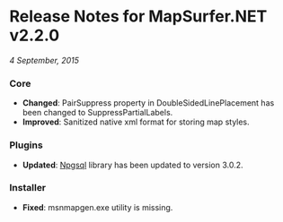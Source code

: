 # Release Notes for MapSurfer.NET v2.2.0

*4 September, 2015*
 
### Core
- **Changed**: PairSuppress property in DoubleSidedLinePlacement has been changed to SuppressPartialLabels.
- **Improved**: Sanitized native xml format for storing map styles.

### Plugins

- **Updated**: [Npgsql](http://www.npgsql.org/) library has been updated to version 3.0.2.

### Installer

- **Fixed**: msnmapgen.exe utility is missing.
